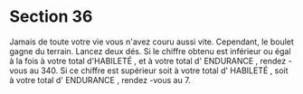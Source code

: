 # Section 36

Jamais de toute votre vie vous n'avez couru aussi vite. Cependant, le boulet gagne du
terrain. Lancez deux dés. Si le chiffre obtenu est inférieur ou égal à la fois à votre total
d'HABILETÉ , et à votre total d' ENDURANCE , rendez -vous au 340. Si ce chiffre est supérieur soit
à votre total d' HABILETÉ , soit à votre total d' ENDURANCE , rendez -vous au 7.